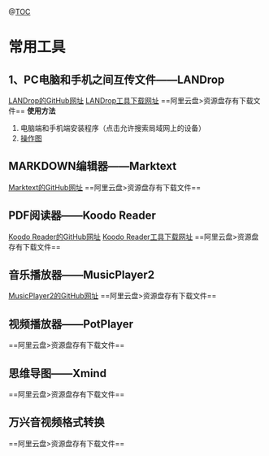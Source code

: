 @[TOC](一些常用的工具)
# 常用工具
## 1、PC电脑和手机之间互传文件——LANDrop
[LANDrop的GitHub网址](https://github.com/LANDrop/LANDrop)
[LANDrop工具下载网址](https://landrop.app/#downloads)
==阿里云盘>资源盘存有下载文件==
**使用方法**
1. 电脑端和手机端安装程序（点击允许搜索局域网上的设备）
2. [操作图](https://github.com/cooperpy/tool_cabinet/assets/107781344/7c8e9e31-0656-44ed-8b91-e01bc620cbd6)
## MARKDOWN编辑器——Marktext
[Marktext的GitHub网址](https://github.com/marktext/marktext)
==阿里云盘>资源盘存有下载文件==
## PDF阅读器——Koodo Reader
[Koodo Reader的GitHub网址](https://github.com/koodo-reader/koodo-reader)
[Koodo Reader工具下载网址](https://www.koodoreader.com/zh)
==阿里云盘>资源盘存有下载文件==
## 音乐播放器——MusicPlayer2
[MusicPlayer2的GitHub网址](https://github.com/zhongyang219/MusicPlayer2/)
==阿里云盘>资源盘存有下载文件==
## 视频播放器——PotPlayer
==阿里云盘>资源盘存有下载文件==
## 思维导图——Xmind
==阿里云盘>资源盘存有下载文件==
## 万兴音视频格式转换
==阿里云盘>资源盘存有下载文件==
